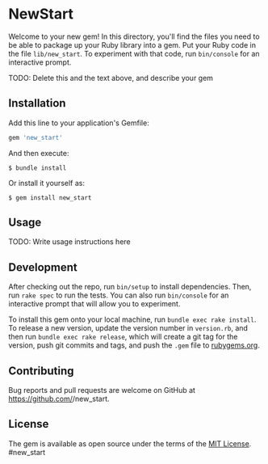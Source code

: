 # NewStart

Welcome to your new gem! In this directory, you'll find the files you need to be able to package up your Ruby library into a gem. Put your Ruby code in the file `lib/new_start`. To experiment with that code, run `bin/console` for an interactive prompt.

TODO: Delete this and the text above, and describe your gem

## Installation

Add this line to your application's Gemfile:

```ruby
gem 'new_start'
```

And then execute:

    $ bundle install

Or install it yourself as:

    $ gem install new_start

## Usage

TODO: Write usage instructions here

## Development

After checking out the repo, run `bin/setup` to install dependencies. Then, run `rake spec` to run the tests. You can also run `bin/console` for an interactive prompt that will allow you to experiment.

To install this gem onto your local machine, run `bundle exec rake install`. To release a new version, update the version number in `version.rb`, and then run `bundle exec rake release`, which will create a git tag for the version, push git commits and tags, and push the `.gem` file to [rubygems.org](https://rubygems.org).

## Contributing

Bug reports and pull requests are welcome on GitHub at https://github.com/<github username>/new_start.


## License

The gem is available as open source under the terms of the [MIT License](https://opensource.org/licenses/MIT).
#new_start
